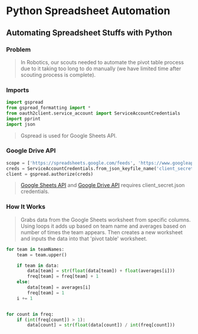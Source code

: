 # Python Spreadsheet Automation
## Automating Spreadsheet Stuffs with Python

### Problem
> In Robotics, our scouts needed to automate the pivot table process due to it taking too long to do manually (we have limited time after scouting process is complete). 

### Imports
```py
import gspread
from gspread_formatting import *
from oauth2client.service_account import ServiceAccountCredentials
import pprint
import json
```

> Gspread is used for Google Sheets API.

### Google Drive API
```py
scope = ['https://spreadsheets.google.com/feeds', 'https://www.googleapis.com/auth/drive']
creds = ServiceAccountCredentials.from_json_keyfile_name('client_secret.json', scope)
client = gspread.authorize(creds)
```
> [Google Sheets API](https://developers.google.com/sheets/api) and [Google Drive API](https://developers.google.com/drive) requires client_secret.json credentials.

### How It Works
> Grabs data from the Google Sheets worksheet from specific columns. Using loops it adds up based on team name and averages based on number of times the team appears. Then creates a new worksheet and inputs the data into that 'pivot table' worksheet.

```py
for team in teamNames:
    team = team.upper()

    if team in data:
        data[team] = str(float(data[team]) + float(averages[i]))
        freq[team] = freq[team] + 1
    else:
        data[team] = averages[i]
        freq[team] = 1
    i += 1


for count in freq:
    if (int(freq[count]) > 1):
        data[count] = str(float(data[count]) / int(freq[count]))
```
